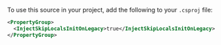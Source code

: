 To use this source in your project, add the following to your `.csproj` file:

```xml
<PropertyGroup>
  <InjectSkipLocalsInitOnLegacy>true</InjectSkipLocalsInitOnLegacy>
</PropertyGroup>
```
